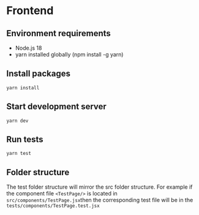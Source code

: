 # Frontend

## Environment requirements

- Node.js 18
- yarn installed globally (npm install -g yarn)

## Install packages
```
yarn install
```
## Start development server
```
yarn dev
```
## Run tests
```
yarn test
```

## Folder structure
The test folder structure will mirror the src folder structure. For example if the component file ``<TestPage/>`` is located in ``src/components/TestPage.jsx``then the corresponding test file will be in the ``tests/components/TestPage.test.jsx``